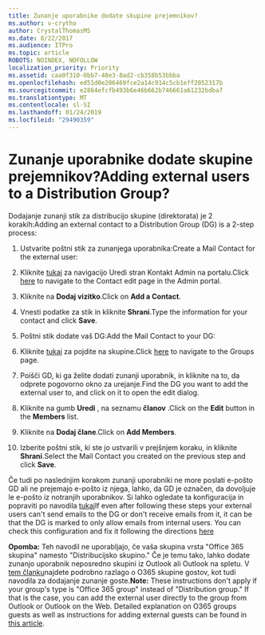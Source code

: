 ```yaml
---
title: Zunanje uporabnike dodate skupine prejemnikov?
ms.author: v-crytho
author: CrystalThomasMS
ms.date: 8/22/2017
ms.audience: ITPro
ms.topic: article
ROBOTS: NOINDEX, NOFOLLOW
localization_priority: Priority
ms.assetid: caa0f310-0bb7-48e3-8ad2-cb358b53bbba
ms.openlocfilehash: ed51d0e206469fce2a14c914c5cb1eff2052317b
ms.sourcegitcommit: e2864efcfb493b6e46b662b746661a61232bdba7
ms.translationtype: MT
ms.contentlocale: sl-SI
ms.lasthandoff: 01/24/2019
ms.locfileid: "29490359"
---
```

# <a name="adding-external-users-to-a-distribution-group"></a><span data-ttu-id="85d77-102">Zunanje uporabnike dodate skupine prejemnikov?</span><span class="sxs-lookup"><span data-stu-id="85d77-102">Adding external users to a Distribution Group?</span></span>

<span data-ttu-id="85d77-103">Dodajanje zunanji stik za distribucijo skupine (direktorata) je 2 korakih:</span><span class="sxs-lookup"><span data-stu-id="85d77-103">Adding an external contact to a Distribution Group (DG) is a 2-step process:</span></span>
  
1. <span data-ttu-id="85d77-104">Ustvarite poštni stik za zunanjega uporabnika:</span><span class="sxs-lookup"><span data-stu-id="85d77-104">Create a Mail Contact for the external user:</span></span>
    
1. <span data-ttu-id="85d77-105">Kliknite [tukaj](https://support.office.com/article/https://portal.office.com/adminportal/home.aspx#/Contact) za navigacijo Uredi stran Kontakt Admin na portalu.</span><span class="sxs-lookup"><span data-stu-id="85d77-105">Click [here](https://support.office.com/article/https://portal.office.com/adminportal/home.aspx#/Contact) to navigate to the Contact edit page in the Admin portal.</span></span> 
    
2. <span data-ttu-id="85d77-106">Kliknite na **Dodaj vizitko**.</span><span class="sxs-lookup"><span data-stu-id="85d77-106">Click on **Add a Contact**.</span></span>
    
3. <span data-ttu-id="85d77-107">Vnesti podatke za stik in kliknite **Shrani**.</span><span class="sxs-lookup"><span data-stu-id="85d77-107">Type the information for your contact and click **Save**.</span></span>
    
2. <span data-ttu-id="85d77-108">Poštni stik dodate vaš DG:</span><span class="sxs-lookup"><span data-stu-id="85d77-108">Add the Mail Contact to your DG:</span></span>
    
1. <span data-ttu-id="85d77-109">Kliknite [tukaj](https://support.office.com/article/https://portal.office.com/adminportal/home.aspx#/groups) za pojdite na skupine.</span><span class="sxs-lookup"><span data-stu-id="85d77-109">Click [here](https://support.office.com/article/https://portal.office.com/adminportal/home.aspx#/groups) to navigate to the Groups page.</span></span> 
    
2. <span data-ttu-id="85d77-110">Poišči GD, ki ga želite dodati zunanji uporabnik, in kliknite na to, da odprete pogovorno okno za urejanje.</span><span class="sxs-lookup"><span data-stu-id="85d77-110">Find the DG you want to add the external user to, and click on it to open the edit dialog.</span></span>
    
3. <span data-ttu-id="85d77-111">Kliknite na gumb **Uredi** , na seznamu **članov** .</span><span class="sxs-lookup"><span data-stu-id="85d77-111">Click on the **Edit** button in the **Members** list.</span></span> 
    
4. <span data-ttu-id="85d77-112">Kliknite na **Dodaj člane**.</span><span class="sxs-lookup"><span data-stu-id="85d77-112">Click on **Add Members**.</span></span>
    
5. <span data-ttu-id="85d77-113">Izberite poštni stik, ki ste jo ustvarili v prejšnjem koraku, in kliknite **Shrani**.</span><span class="sxs-lookup"><span data-stu-id="85d77-113">Select the Mail Contact you created on the previous step and click **Save**.</span></span>
    
<span data-ttu-id="85d77-p101">Če tudi po naslednjim korakom zunanji uporabniki ne more poslati e-pošto GD ali ne prejemajo e-pošto iz njega, lahko, da GD je označen, da dovoljuje le e-pošto iz notranjih uporabnikov. Si lahko ogledate ta konfiguracija in popraviti po navodila [tukaj](https://support.office.com/article/https://support.office.com/article/Fix-email-delivery-issues-for-error-code-5-7-133-in-Office-365-991abc19-7756-438f-abcb-39f69b80f284.aspx)</span><span class="sxs-lookup"><span data-stu-id="85d77-p101">If even after following these steps your external users can't send emails to the DG or don't receive emails from it, it can be that the DG is marked to only allow emails from internal users. You can check this configuration and fix it following the directions [here](https://support.office.com/article/https://support.office.com/article/Fix-email-delivery-issues-for-error-code-5-7-133-in-Office-365-991abc19-7756-438f-abcb-39f69b80f284.aspx)</span></span>
  
 <span data-ttu-id="85d77-p102">**Opomba:** Teh navodil ne uporabljajo, če vaša skupina vrsta "Office 365 skupina" namesto "Distribucijsko skupino." Če je temu tako, lahko dodate zunanjo uporabnik neposredno skupini iz Outlook ali Outlook na spletu. V [tem članku](https://support.office.com/article/https://support.office.com/article/Guest-access-in-Office-365-Groups-bfc7a840-868f-4fd6-a390-f347bf51aff6.aspx)najdete podrobno razlago o O365 skupine gostov, kot tudi navodila za dodajanje zunanje goste.</span><span class="sxs-lookup"><span data-stu-id="85d77-p102">**Note:** These instructions don't apply if your group's type is "Office 365 group" instead of "Distribution group." If that is the case, you can add the external user directly to the group from Outlook or Outlook on the Web. Detailed explanation on O365 groups guests as well as instructions for adding external guests can be found in [this article](https://support.office.com/article/https://support.office.com/article/Guest-access-in-Office-365-Groups-bfc7a840-868f-4fd6-a390-f347bf51aff6.aspx).</span></span>
  

